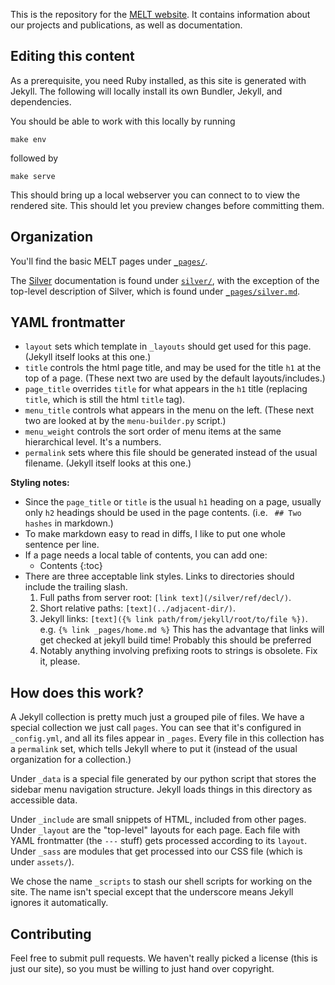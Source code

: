 
This is the repository for the [MELT website](http://melt.cs.umn.edu/).
It contains information about our projects and publications, as well as documentation.

## Editing this content

As a prerequisite, you need Ruby installed, as this site is generated with Jekyll.
The following will locally install its own Bundler, Jekyll, and dependencies.

You should be able to work with this locally by running

```
make env
```

followed by

```
make serve
```

This should bring up a local webserver you can connect to to view the rendered site.
This should let you preview changes before committing them.

## Organization

You'll find the basic MELT pages under [`_pages/`](_pages/).

The [Silver](https://github.com/melt-umn/silver) documentation is found under [`silver/`](silver/), with the exception of the top-level description of Silver, which is found under [`_pages/silver.md`](_pages/silver.md).

## YAML frontmatter

* `layout` sets which template in `_layouts` should get used for this page. (Jekyll itself looks at this one.)
* `title` controls the html page title, and may be used for the title `h1` at the top of a page. (These next two are used by the default layouts/includes.)
* `page_title` overrides `title` for what appears in the `h1` title (replacing `title`, which is still the html `title` tag).
* `menu_title` controls what appears in the menu on the left. (These next two are looked at by the `menu-builder.py` script.)
* `menu_weight` controls the sort order of menu items at the same hierarchical level. It's a numbers.
* `permalink` sets where this file should be generated instead of the usual filename. (Jekyll itself looks at this one.)

**Styling notes:**

* Since the `page_title` or `title` is the usual `h1` heading on a page, usually only `h2` headings should be used in the page contents. (i.e. ` ## Two hashes` in markdown.)
* To make markdown easy to read in diffs, I like to put one whole sentence per line.
* If a page needs a local table of contents, you can add one:
    * Contents
    {:toc}
* There are three acceptable link styles. Links to directories should include the trailing slash.
  1. Full paths from server root: `[link text](/silver/ref/decl/)`.
  2. Short relative paths: `[text](../adjacent-dir/)`.
  3. Jekyll links: `[text]({% link path/from/jekyll/root/to/file %})`. e.g. `{% link _pages/home.md %}` This has the advantage that links will get checked at jekyll build time! Probably this should be preferred
  4. Notably anything involving prefixing roots to strings is obsolete. Fix it, please.

## How does this work?

A Jekyll collection is pretty much just a grouped pile of files.
We have a special collection we just call `pages`.
You can see that it's configured in `_config.yml`, and all its files appear in `_pages`.
Every file in this collection has a `permalink` set, which tells Jekyll where to put it (instead of the usual organization for a collection.)

Under `_data` is a special file generated by our python script that stores the sidebar menu navigation structure.
Jekyll loads things in this directory as accessible data.

Under `_include` are small snippets of HTML, included from other pages.
Under `_layout` are the "top-level" layouts for each page.
Each file with YAML frontmatter (the `---` stuff) gets processed according to its `layout`.
Under `_sass` are modules that get processed into our CSS file (which is under `assets/`).

We chose the name `_scripts` to stash our shell scripts for working on the site.
The name isn't special except that the underscore means Jekyll ignores it automatically.

## Contributing

Feel free to submit pull requests.
We haven't really picked a license (this is just our site), so you must be willing to just hand over copyright.

